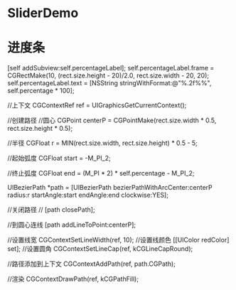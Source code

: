 # SliderDemo

# 进度条

[self addSubview:self.percentageLabel];
self.percentageLabel.frame = CGRectMake(10, (rect.size.height - 20)/2.0, rect.size.width - 20, 20);
self.percentageLabel.text = [NSString stringWithFormat:@"%.2f%%", self.percentage * 100];

//上下文
CGContextRef ref = UIGraphicsGetCurrentContext();

//创建路径
//圆心
CGPoint centerP = CGPointMake(rect.size.width * 0.5, rect.size.height * 0.5);

//半径
CGFloat r = MIN(rect.size.width, rect.size.height) * 0.5 - 5;

//起始弧度
CGFloat start = -M_PI_2;

//终止弧度
CGFloat end = (M_PI * 2) * self.percentage - M_PI_2;

UIBezierPath *path = [UIBezierPath bezierPathWithArcCenter:centerP radius:r startAngle:start endAngle:end clockwise:YES];

//关闭路径
//    [path closePath];

//到圆心连线
[path addLineToPoint:centerP];

//设置线宽
CGContextSetLineWidth(ref, 10);
//设置线颜色
[[UIColor redColor] set];
//设置圆角
CGContextSetLineCap(ref, kCGLineCapRound);

//路径添加到上下文
CGContextAddPath(ref, path.CGPath);

//渲染
CGContextDrawPath(ref, kCGPathFill);
